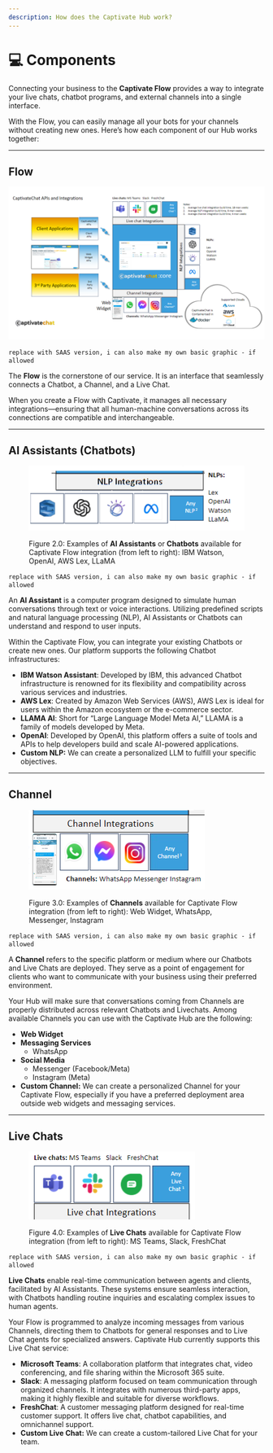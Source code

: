 ```yaml
---
description: How does the Captivate Hub work?
---
```


# 💻 Components

Connecting your business to the **Captivate Flow** provides a way to integrate your live chats, chatbot programs, and external channels into a single interface.&#x20;

With the Flow, you can easily manage all your bots for your channels without creating new ones. Here’s how each component of our Hub works together:

***

## Flow

![Figure 1.0: A diagram of how Captivate Flow works. Notice how a central Captivate Flow links separate Chatbots, Channels, and Live Chats.  ](<.gitbook/assets/Captivate Flow.png>)

```
replace with SAAS version, i can also make my own basic graphic - if allowed
```

The **Flow** is the cornerstone of our service. It is an interface that seamlessly connects a Chatbot, a Channel, and a Live Chat.&#x20;

When you create a Flow with Captivate, it manages all necessary integrations—ensuring that all human-machine conversations across its connections are compatible and interchangeable.

***

## AI Assistants (Chatbots)

<figure><img src=".gitbook/assets/NLP Integrations.png" alt=""><figcaption><p>Figure 2.0: Examples of <strong>AI Assistants</strong> or <strong>Chatbots</strong> available for Captivate Flow integration (from left to right): IBM Watson, OpenAI, AWS Lex, LLaMA</p></figcaption></figure>

```
replace with SAAS version, i can also make my own basic graphic - if allowed
```

An **AI Assistant** is a computer program designed to simulate human conversations through text or voice interactions. Utilizing predefined scripts and natural language processing (NLP), AI Assistants or Chatbots can understand and respond to user inputs.

Within the Captivate Flow, you can integrate your existing Chatbots or create new ones. Our platform supports the following Chatbot infrastructures:

* **IBM Watson Assistant**: Developed by IBM, this advanced Chatbot infrastructure is renowned for its flexibility and compatibility across various services and industries.
* **AWS Lex**: Created by Amazon Web Services (AWS), AWS Lex is ideal for users within the Amazon ecosystem or the e-commerce sector.
* **LLAMA AI**: Short for “Large Language Model Meta AI,” LLAMA is a family of models developed by Meta.
* **OpenAI**: Developed by OpenAI, this platform offers a suite of tools and APIs to help developers build and scale AI-powered applications.
* **Custom NLP:** We can create a personalized LLM to fulfill your specific objectives.

***

## Channel

<figure><img src=".gitbook/assets/image (31).png" alt=""><figcaption><p>Figure 3.0: Examples of <strong>Channels</strong> available for Captivate Flow integration (from left to right): Web Widget, WhatsApp, Messenger, Instagram</p></figcaption></figure>

```
replace with SAAS version, i can also make my own basic graphic - if allowed
```

A **Channel** refers to the specific platform or medium where our Chatbots and Live Chats are deployed. They serve as a point of engagement for clients who want to communicate with your business using their preferred environment.&#x20;

Your Hub will make sure that conversations coming from Channels are properly distributed across relevant Chatbots and Livechats. Among available Channels you can use with the Captivate Hub are the following:&#x20;

* **Web Widget**
* **Messaging Services**
  * WhatsApp
* **Social Media**
  * Messenger (Facebook/Meta)
  * Instagram (Meta)
* **Custom Channel:** We can create a personalized Channel for your Captivate Flow, especially if you have a preferred deployment area outside web widgets and messaging services.

***

## Live Chats

<figure><img src=".gitbook/assets/image (30).png" alt=""><figcaption><p>Figure 4.0: Examples of <strong>Live Chats</strong> available for Captivate Flow integration (from left to right): MS Teams, Slack, FreshChat</p></figcaption></figure>

```
replace with SAAS version, i can also make my own basic graphic - if allowed
```

**Live Chats** enable real-time communication between agents and clients, facilitated by AI Assistants. These systems ensure seamless interaction, with Chatbots handling routine inquiries and escalating complex issues to human agents.

Your Flow is programmed to analyze incoming messages from various Channels, directing them to Chatbots for general responses and to Live Chat agents for specialized answers. Captivate Hub currently supports this Live Chat service:

* **Microsoft Teams**: A collaboration platform that integrates chat, video conferencing, and file sharing within the Microsoft 365 suite.&#x20;
* **Slack**: A messaging platform focused on team communication through organized channels. It integrates with numerous third-party apps, making it highly flexible and suitable for diverse workflows.
* **FreshChat**: A customer messaging platform designed for real-time customer support. It offers live chat, chatbot capabilities, and omnichannel support.
* **Custom Live Chat:** We can create a custom-tailored Live Chat for your team.&#x20;

